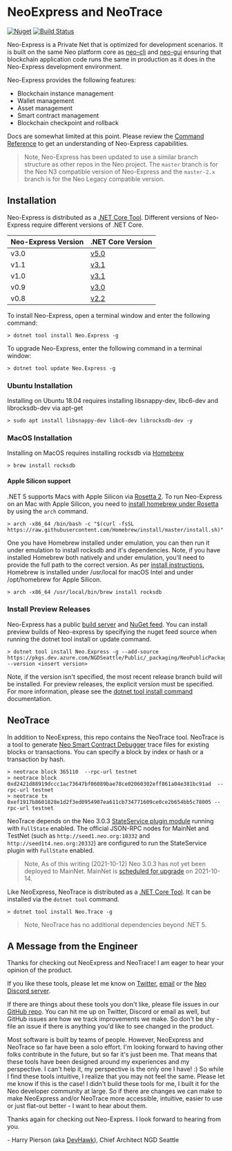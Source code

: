 <!-- markdownlint-enable -->
# NeoExpress and NeoTrace

[![Nuget](https://img.shields.io/nuget/v/Neo.Express)](https://www.nuget.org/packages/Neo.Express/)
[![Build Status](https://dev.azure.com/ngdenterprise/Build/_apis/build/status/neo-project.neo-express?branchName=master)](https://dev.azure.com/ngdenterprise/Build/_build/latest?definitionId=2&branchName=master)

Neo-Express is a Private Net that is optimized for
development scenarios. It is built on the same Neo platform core as
[neo-cli](https://docs.neo.org/docs/en-us/node/cli/setup.html) and
[neo-gui](https://docs.neo.org/docs/en-us/node/gui/install.html) ensuring that
blockchain application code runs the same in production as it does in the
Neo-Express development environment.

Neo-Express provides the following features:

- Blockchain instance management
- Wallet management
- Asset management
- Smart contract management
- Blockchain checkpoint and rollback

Docs are somewhat limited at this point. Please review the
[Command Reference](docs/command-reference.md) to get an understanding of
Neo-Express capabilities.

> Note, Neo-Express has been updated to use a similar branch structure as other repos in the 
> Neo project. The `master` branch is for the Neo N3 compatible version of Neo-Express
> and the `master-2.x` branch is for the Neo Legacy compatible version.

## Installation

Neo-Express is distributed as a
[.NET Core Tool](https://docs.microsoft.com/en-us/dotnet/core/tools/global-tools).
Different versions of Neo-Express require different versions of .NET Core.

|Neo-Express Version|.NET Core Version|
|-------------------|-----------------|
| v3.0 | [v5.0](https://dotnet.microsoft.com/download/dotnet/5.0) |
| v1.1 | [v3.1](https://dotnet.microsoft.com/download/dotnet-core/3.1) |
| v1.0 | [v3.1](https://dotnet.microsoft.com/download/dotnet-core/3.1) |
| v0.9 | [v3.0](https://dotnet.microsoft.com/download/dotnet-core/3.0) |
| v0.8 | [v2.2](https://dotnet.microsoft.com/download/dotnet-core/2.2) |

To install Neo-Express, open a terminal window and enter the following command:

``` shell
> dotnet tool install Neo.Express -g
```

To upgrade Neo-Express, enter the following command in a terminal window:

``` shell
> dotnet tool update Neo.Express -g
```

### Ubuntu Installation

Installing on Ubuntu 18.04 requires installing libsnappy-dev, libc6-dev and librocksdb-dev via apt-get

``` shell
> sudo apt install libsnappy-dev libc6-dev librocksdb-dev -y
```

### MacOS Installation

Installing on MacOS requires installing rocksdb via [Homebrew](https://brew.sh/)

``` shell
> brew install rocksdb
```

#### Apple Silicon support

.NET 5 supports Macs with Apple Silicon via [Rosetta 2](https://support.apple.com/guide/security/rosetta-2-on-a-mac-with-apple-silicon-secebb113be1/1/web/1).
To run Neo-Express on an Mac with Apple Silicon, you need to [install homebrew under Rosetta](https://stackoverflow.com/questions/64882584/how-to-run-the-homebrew-installer-under-rosetta-2-on-m1-macbook/64883440#64883440) by using the `arch` command.

``` shell
> arch -x86_64 /bin/bash -c "$(curl -fsSL https://raw.githubusercontent.com/Homebrew/install/master/install.sh)"
```
One you have Homebrew installed under emulation, you can then run it under emulation to install rocksdb and it's dependencies. 
Note, if you have installed Homebrew both natively and under emulation, you'll need to provide the full path to the correct version.
As per [install instructions](https://docs.brew.sh/Installation), Homebrew is installed under /usr/local for macOS Intel and under /opt/homebrew for Apple Silicon.

``` shell
> arch -x86_64 /usr/local/bin/brew install rocksdb
```

### Install Preview Releases

Neo-Express has a public [build server](https://dev.azure.com/NGDSeattle/Public/_build?definitionId=24)
and [NuGet feed](https://dev.azure.com/NGDSeattle/Public/_packaging?_a=package&feed=NeoPublicPackages&package=Neo.Express&protocolType=NuGet).
You can install preview builds of Neo-express by specifying the nuget feed source
when running the dotnet tool install or update command.

``` shell
> dotnet tool install Neo.Express -g --add-source https://pkgs.dev.azure.com/NGDSeattle/Public/_packaging/NeoPublicPackages/nuget/v3/index.json --version <insert version>
```

Note, if the version isn't specified, the most recent release branch build will
be installed. For preview releases, the explicit version must be specified.
For more information, please see the
[dotnet tool install command](https://docs.microsoft.com/en-us/dotnet/core/tools/dotnet-tool-install#options)
documentation.

## NeoTrace

In addition to NeoExpress, this repo contains the NeoTrace tool. NeoTrace is a tool
to generate [Neo Smart Contract Debugger](https://github.com/neo-project/neo-debugger)
trace files for existing blocks or transactions. You can specify a block by index or hash
or a transaction by hash.


```
> neotrace block 365110  --rpc-url testnet
> neotrace block 0xd2421d88919dccc1ac73647bf06089bae78ce02060302eff861a04e381bc91ad  --rpc-url testnet
> neotrace tx 0xef1917b8601828e1d2f3ed0954907ea611cb734771609ce0ce2b654bb5c78005 --rpc-url testnet
```

NeoTrace depends on the Neo 3.0.3 [StateService plugin module](https://github.com/neo-project/neo-modules/tree/master/src/StateService)
running with `FullState` enabled. The official JSON-RPC nodes for MainNet and TestNet
(such as `http://seed1.neo.org:10332` and `http://seed1t4.neo.org:20332`) are configured to
run the StateService plugin with `FullState` enabled.

> Note, As of this writing (2021-10-12) Neo 3.0.3 has not yet been deployed to MainNet.
> MainNet is [scheduled for upgrade](https://neo-blockchain.medium.com/neo-cli-v-3-0-3-release-announcement-d5bbd1b41c62)
> on 2021-10-14.

Like NeoExpress, NeoTrace is distributed as a [.NET Core Tool](https://docs.microsoft.com/en-us/dotnet/core/tools/global-tools).
It can be installed via the `dotnet tool` command.

``` shell
> dotnet tool install Neo.Trace -g
```

> Note, NeoTrace has no additional dependencies beyond .NET 5.

## A Message from the Engineer

Thanks for checking out NeoExpress and NeoTrace! I am eager to hear your opinion of the product.

If you like these tools, please let me know on [Twitter](https://twitter.com/devhawk),
[email](mailto:devhawk@outlook.com) or the [Neo Discord server](https://discord.gg/G5WEPwC).

If there are things about these tools you don't like, please file issues in our
[GitHub repo](https://github.com/neo-project/neo-express/issues). You can hit me up on
Twitter, Discord or email as well, but GitHub issues are how we track improvements
we make. So don't be shy - file an issue if there is anything you'd like to see changed in the product.

Most software is built by teams of people. However, NeoExpress and NeoTrace so far have been
a solo effort. I'm looking forward to having other folks contribute in the future,
but so far it's just been me. That means that these tools have been designed around
my experiences and my perspective. I can't help it, my perspective is the only
one I have! :) So while I find these tools intuitive, I realize that you may not
feel the same. Please let me know if this is the case! I didn't build these tools
for me, I built it for the Neo developer community at large. So if there are
changes we can make to make NeoExpress and/or NeoTrace more accessible, intuitive, easier to
use or just flat-out better - I want to hear about them.

Thanks again for checking out Neo-Express. I look forward to hearing from you.

\- Harry Pierson (aka [DevHawk](http://devhawk.net)), Chief Architect NGD Seattle